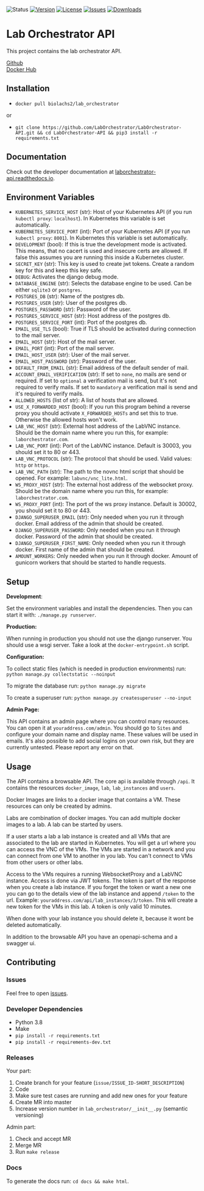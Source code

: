 ![Status](https://img.shields.io/badge/status-alpha-red)
[![Version](https://img.shields.io/docker/v/biolachs2/lab_orchestrator)](https://hub.docker.com/r/biolachs2/lab_orchestrator/tags)
[![License](https://img.shields.io/github/license/laborchestrator/laborchestrator-api)](https://github.com/LabOrchestrator/laborchestrator-api/blob/main/LICENSE)
[![Issues](https://img.shields.io/github/issues/laborchestrator/laborchestrator-api)](https://github.com/laborchestrator/laborchestrator-api/issues)
[![Downloads](https://img.shields.io/docker/pulls/biolachs2/lab_orchestrator)](https://hub.docker.com/r/biolachs2/lab_orchestrator)

# Lab Orchestrator API

This project contains the lab orchestrator API.

[Github](https://github.com/LabOrchestrator/LabOrchestrator-api)  
[Docker Hub](https://hub.docker.com/r/biolachs2/lab_orchestrator)

## Installation

- `docker pull biolachs2/lab_orchestrator`

or

- `git clone https://github.com/LabOrchestrator/LabOrchestrator-API.git && cd LabOrchestrator-API && pip3 install -r requirements.txt`

## Documentation

Check out the developer documentation at [laborchestrator-api.readthedocs.io](https://laborchestrator-api.readthedocs.io/en/latest/).

## Environment Variables

- `KUBERNETES_SERVICE_HOST` (str): Host of your Kubernetes API (if you run `kubectl proxy`: `localhost`). In Kubernetes this variable is set automatically.
- `KUBERNETES_SERVICE_PORT` (int): Port of your Kubernetes API (if you run `kubectl proxy`: `8001`). In Kubernetes this variable is set automatically.
- `DEVELOPMENT` (bool): If this is true the development mode is activated. This means, that no cacert is used and insecure certs are allowed. If false this assumes you are running this inside a Kubernetes cluster.
- `SECRET_KEY` (str): This key is used to create jwt tokens. Create a random key for this and keep this key safe.
- `DEBUG`: Activates the django debug mode.
- `DATABASE_ENGINE` (str): Selects the database engine to be used. Can be either `sqlite3` or `postgres`.
- `POSTGRES_DB` (str): Name of the postgres db.
- `POSTGRES_USER` (str): User of the postgres db.
- `POSTGRES_PASSWORD` (str): Password of the user.
- `POSTGRES_SERVICE_HOST` (str): Host address of the postgres db.
- `POSTGRES_SERVICE_PORT` (int): Port of the postgres db.
- `EMAIL_USE_TLS` (bool): True if TLS should be activated during connection to the mail server.
- `EMAIL_HOST` (str): Host of the mail server.
- `EMAIL_PORT` (int): Port of the mail server.
- `EMAIL_HOST_USER` (str): User of the mail server.
- `EMAIL_HOST_PASSWORD` (str): Password of the user.
- `DEFAULT_FROM_EMAIL` (str): Email address of the default sender of mail.
- `ACCOUNT_EMAIL_VERIFICATION` (str): If set to `none`, no mails are send or required. If set to `optional` a verification mail is send, but it's not required to verify mails. If set to `mandatory` a verification mail is send and it's required to verify mails.
- `ALLOWED_HOSTS` (list of str): A list of hosts that are allowed.
- `USE_X_FORWARDED_HOST` (bool): If you run this program behind a reverse proxy you should activate `X_FORWARDED_HOSTs` and set this to true. Otherwise the allowed hosts won't work.
- `LAB_VNC_HOST` (str): External host address of the LabVNC instance. Should be the domain name where you run this, for example: `laborchestrator.com`.
- `LAB_VNC_PORT` (int): Port of the LabVNC instance. Default is 30003, you should set it to 80 or 443.
- `LAB_VNC_PROTOCOL` (str): The protocol that should be used. Valid values: `http` or `https`.
- `LAB_VNC_PATH` (str): The path to the novnc html script that should be opened. For example: `labvnc/vnc_lite.html`.
- `WS_PROXY_HOST` (str): The external host address of the websocket proxy. Should be the domain name where you run this, for example: `laborchestrator.com`.
- `WS_PROXY_PORT` (int): The port of the ws proxy instance. Default is 30002, you should set it to 80 or 443.
- `DJANGO_SUPERUSER_EMAIL` (str): Only needed when you run it through docker. Email address of the admin that should be created.
- `DJANGO_SUPERUSER_PASSWORD`: Only needed when you run it through docker. Password of the admin that should be created.
- `DJANGO_SUPERUSER_FIRST_NAME`: Only needed when you run it through docker. First name of the admin that should be created.
- `AMOUNT_WORKERS`: Only needed when you run it through docker. Amount of gunicorn workers that should be started to handle requests.


## Setup

**Development**:

Set the environment variables and install the dependencies. Then you can start it with: `./manage.py runserver`.

**Production:**

When running in production you should not use the django runserver. You should use a wsgi server. Take a look at the `docker-entrypoint.sh` script.

**Configuration:**

To collect static files (which is needed in production environments) run: `python manage.py collectstatic --noinput`

To migrate the database run: `python manage.py migrate`

To create a superuser run: `python manage.py createsuperuser --no-input`

**Admin Page:**

This API contains an admin page where you can control many resources. You can open it at `youraddress.com/admin`. You should go to `Sites` and configure your domain name and display name. These values will be used in emails. It's also possible to add social logins on your own risk, but they are currently untested. Please report any error on that.

## Usage

The API contains a browsable API. The core api is available through `/api`. It contains the resources `docker_image`, `lab`, `lab_instances` and `users`.

Docker Images are links to a docker image that contains a VM. These resources can only be created by admins.

Labs are combination of docker images. You can add multiple docker images to a lab. A lab can be started by users.

If a user starts a lab a lab instance is created and all VMs that are associated to the lab are started in Kubernetes. You will get a url where you can access the VNC of the VMs. The VMs are started in a network and you can connect from one VM to another in you lab. You can't connect to VMs from other users or other labs.

Access to the VMs requires a running WebsocketProxy and a LabVNC instance. Access is done via JWT tokens. The token is part of the response when you create a lab instance. If you forget the token or want a new one you can go to the details view of the lab instance and append `/token` to the url. Example: `youraddress.com/api/lab_instances/3/token`. This will create a new token for the VMs in this lab. A token is only valid 10 minutes.

When done with your lab instance you should delete it, because it wont be deleted automatically.

In addition to the browsable API you have an openapi-schema and a swagger ui.

## Contributing

### Issues

Feel free to open [issues](https://github.com/LabOrchestrator/LabOrchestrator-API/issues).

### Developer Dependencies

- Python 3.8
- Make
- `pip install -r requirements.txt`
- `pip install -r requirements-dev.txt`

### Releases

Your part:

1. Create branch for your feature (`issue/ISSUE_ID-SHORT_DESCRIPTION`)
2. Code
3. Make sure test cases are running and add new ones for your feature
4. Create MR into master
5. Increase version number in `lab_orchestrator/__init__.py` (semantic versioning)

Admin part:

1. Check and accept MR
2. Merge MR
3. Run `make release`

### Docs

To generate the docs run: `cd docs && make html`.
